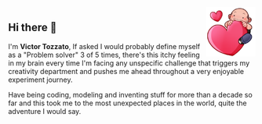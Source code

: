 <img width="20%" alt="Me biting a very big heart" align="right" src="img/avatar/love.png">

## Hi there 👋
I'm **Victor Tozzato**, If asked I would probably define myself as a
"Problem solver" 3 of 5 times, there's this itchy feeling in my
brain every time I'm facing any unspecific challenge that triggers
my creativity department and pushes me ahead throughout a very enjoyable
experiment journey.  

Have being coding, modeling and inventing stuff for more than a decade
so far and this took me to the most unexpected places in the world,
quite the adventure I would say.

<!--
**odonvivant/odonvivant** is a ✨ _special_ ✨ repository because its `README.md` (this file) appears on your GitHub profile.

Here are some ideas to get you started:

- 🔭 I’m currently working on ...
- 🌱 I’m currently learning ...
- 👯 I’m looking to collaborate on ...
- 🤔 I’m looking for help with ...
- 💬 Ask me about ...
- 📫 How to reach me: ...
- 😄 Pronouns: ...
- ⚡ Fun fact: ...
-->
